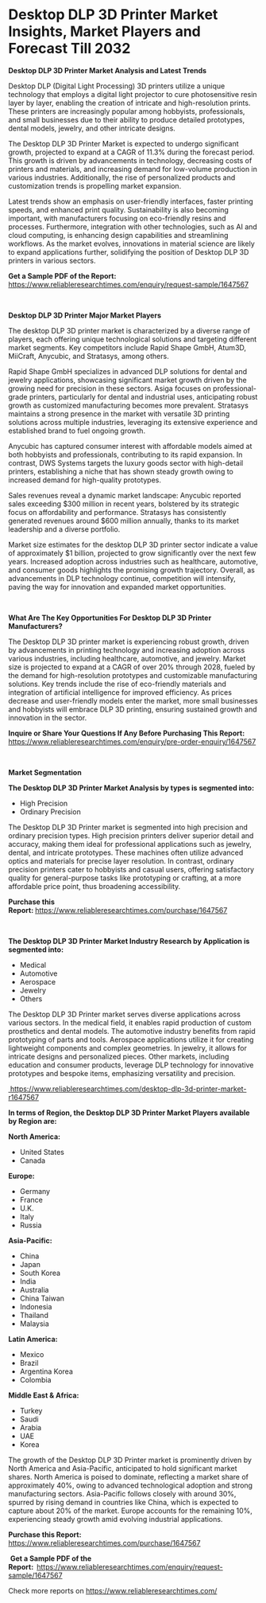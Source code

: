 <p><h1>Desktop DLP 3D Printer Market Insights, Market Players and Forecast Till 2032</h1></p><p><strong>Desktop DLP 3D Printer Market Analysis and Latest Trends</strong></p>
<p><p>Desktop DLP (Digital Light Processing) 3D printers utilize a unique technology that employs a digital light projector to cure photosensitive resin layer by layer, enabling the creation of intricate and high-resolution prints. These printers are increasingly popular among hobbyists, professionals, and small businesses due to their ability to produce detailed prototypes, dental models, jewelry, and other intricate designs.</p><p>The Desktop DLP 3D Printer Market is expected to undergo significant growth, projected to expand at a CAGR of 11.3% during the forecast period. This growth is driven by advancements in technology, decreasing costs of printers and materials, and increasing demand for low-volume production in various industries. Additionally, the rise of personalized products and customization trends is propelling market expansion.</p><p>Latest trends show an emphasis on user-friendly interfaces, faster printing speeds, and enhanced print quality. Sustainability is also becoming important, with manufacturers focusing on eco-friendly resins and processes. Furthermore, integration with other technologies, such as AI and cloud computing, is enhancing design capabilities and streamlining workflows. As the market evolves, innovations in material science are likely to expand applications further, solidifying the position of Desktop DLP 3D printers in various sectors.</p></p>
<p><strong>Get a Sample PDF of the Report:&nbsp;</strong> <a href="https://www.reliableresearchtimes.com/enquiry/request-sample/1647567?utm_campaign=2196&utm_medium=2&utm_source=Github&utm_content=ia&utm_term=10042025&utm_id=desktop-dlp-3d-printer">https://www.reliableresearchtimes.com/enquiry/request-sample/1647567</a></p>
<p>&nbsp;</p>
<p><strong>Desktop DLP 3D Printer Major Market Players</strong></p>
<p><p>The desktop DLP 3D printer market is characterized by a diverse range of players, each offering unique technological solutions and targeting different market segments. Key competitors include Rapid Shape GmbH, Atum3D, MiiCraft, Anycubic, and Stratasys, among others.</p><p>Rapid Shape GmbH specializes in advanced DLP solutions for dental and jewelry applications, showcasing significant market growth driven by the growing need for precision in these sectors. Asiga focuses on professional-grade printers, particularly for dental and industrial uses, anticipating robust growth as customized manufacturing becomes more prevalent. Stratasys maintains a strong presence in the market with versatile 3D printing solutions across multiple industries, leveraging its extensive experience and established brand to fuel ongoing growth.</p><p>Anycubic has captured consumer interest with affordable models aimed at both hobbyists and professionals, contributing to its rapid expansion. In contrast, DWS Systems targets the luxury goods sector with high-detail printers, establishing a niche that has shown steady growth owing to increased demand for high-quality prototypes.</p><p>Sales revenues reveal a dynamic market landscape: Anycubic reported sales exceeding $300 million in recent years, bolstered by its strategic focus on affordability and performance. Stratasys has consistently generated revenues around $600 million annually, thanks to its market leadership and a diverse portfolio. </p><p>Market size estimates for the desktop DLP 3D printer sector indicate a value of approximately $1 billion, projected to grow significantly over the next few years. Increased adoption across industries such as healthcare, automotive, and consumer goods highlights the promising growth trajectory. Overall, as advancements in DLP technology continue, competition will intensify, paving the way for innovation and expanded market opportunities.</p></p>
<p>&nbsp;</p>
<p><strong>What Are The Key Opportunities For Desktop DLP 3D Printer Manufacturers?</strong></p>
<p><p>The Desktop DLP 3D printer market is experiencing robust growth, driven by advancements in printing technology and increasing adoption across various industries, including healthcare, automotive, and jewelry. Market size is projected to expand at a CAGR of over 20% through 2028, fueled by the demand for high-resolution prototypes and customizable manufacturing solutions. Key trends include the rise of eco-friendly materials and integration of artificial intelligence for improved efficiency. As prices decrease and user-friendly models enter the market, more small businesses and hobbyists will embrace DLP 3D printing, ensuring sustained growth and innovation in the sector.</p></p>
<p><strong>Inquire or Share Your Questions If Any Before Purchasing This Report:</strong> <a href="https://www.reliableresearchtimes.com/enquiry/pre-order-enquiry/1647567?utm_campaign=2196&utm_medium=2&utm_source=Github&utm_content=ia&utm_term=10042025&utm_id=desktop-dlp-3d-printer">https://www.reliableresearchtimes.com/enquiry/pre-order-enquiry/1647567</a></p>
<p>&nbsp;</p>
<p><strong>Market Segmentation</strong></p>
<p><strong>The Desktop DLP 3D Printer Market Analysis by types is segmented into:</strong></p>
<p><ul><li>High Precision</li><li>Ordinary Precision</li></ul></p>
<p><p>The Desktop DLP 3D Printer market is segmented into high precision and ordinary precision types. High precision printers deliver superior detail and accuracy, making them ideal for professional applications such as jewelry, dental, and intricate prototypes. These machines often utilize advanced optics and materials for precise layer resolution. In contrast, ordinary precision printers cater to hobbyists and casual users, offering satisfactory quality for general-purpose tasks like prototyping or crafting, at a more affordable price point, thus broadening accessibility.</p></p>
<p><strong>Purchase this Report:&nbsp;</strong><a href="https://www.reliableresearchtimes.com/purchase/1647567?utm_campaign=2196&utm_medium=2&utm_source=Github&utm_content=ia&utm_term=10042025&utm_id=desktop-dlp-3d-printer">https://www.reliableresearchtimes.com/purchase/1647567</a></p>
<p>&nbsp;</p>
<p><strong>The Desktop DLP 3D Printer Market Industry Research by Application is segmented into:</strong></p>
<p><ul><li>Medical</li><li>Automotive</li><li>Aerospace</li><li>Jewelry</li><li>Others</li></ul></p>
<p><p>The Desktop DLP 3D Printer market serves diverse applications across various sectors. In the medical field, it enables rapid production of custom prosthetics and dental models. The automotive industry benefits from rapid prototyping of parts and tools. Aerospace applications utilize it for creating lightweight components and complex geometries. In jewelry, it allows for intricate designs and personalized pieces. Other markets, including education and consumer products, leverage DLP technology for innovative prototypes and bespoke items, emphasizing versatility and precision.</p></p>
<p><a href="https://www.reliableresearchtimes.com/desktop-dlp-3d-printer-market-r1647567?utm_campaign=2196&utm_medium=2&utm_source=Github&utm_content=ia&utm_term=10042025&utm_id=desktop-dlp-3d-printer">&nbsp;https://www.reliableresearchtimes.com/desktop-dlp-3d-printer-market-r1647567</a></p>
<p><strong>In terms of Region, the Desktop DLP 3D Printer Market Players available by Region are:</strong></p>
<p>
    <p> <strong> North America: </strong>
        <ul>
            <li>United States</li>
            <li>Canada</li>
        </ul>
        </p> 
    <p> <strong> Europe: </strong>
        <ul>
            <li>Germany</li>
            <li>France</li>
            <li>U.K.</li>
            <li>Italy</li>
            <li>Russia</li>
        </ul>
        </p> 
    <p> <strong> Asia-Pacific: </strong>
        <ul>
            <li>China</li>
            <li>Japan</li>
            <li>South Korea</li>
            <li>India</li>
            <li>Australia</li>
            <li>China Taiwan</li>
            <li>Indonesia</li>
            <li>Thailand</li>
            <li>Malaysia</li>
        </ul>
        </p> 
    <p> <strong> Latin America: </strong>
        <ul>
            <li>Mexico</li>
            <li>Brazil</li>
            <li>Argentina Korea</li>
            <li>Colombia</li>
        </ul>
        </p> 
    <p> <strong> Middle East & Africa: </strong>
        <ul>
            <li>Turkey</li>
            <li>Saudi</li>
            <li>Arabia</li>
            <li>UAE</li>
            <li>Korea</li>
        </ul>
    </p>
    </p>
<p><p>The growth of the Desktop DLP 3D Printer market is prominently driven by North America and Asia-Pacific, anticipated to hold significant market shares. North America is poised to dominate, reflecting a market share of approximately 40%, owing to advanced technological adoption and strong manufacturing sectors. Asia-Pacific follows closely with around 30%, spurred by rising demand in countries like China, which is expected to capture about 20% of the market. Europe accounts for the remaining 10%, experiencing steady growth amid evolving industrial applications.</p></p>
<p><strong>Purchase this Report: </strong><a href="https://www.reliableresearchtimes.com/purchase/1647567?utm_campaign=2196&utm_medium=2&utm_source=Github&utm_content=ia&utm_term=10042025&utm_id=desktop-dlp-3d-printer">https://www.reliableresearchtimes.com/purchase/1647567</a></p>
<p>&nbsp;<strong>Get a Sample PDF of the Report:&nbsp;&nbsp;</strong><a href="https://www.reliableresearchtimes.com/enquiry/request-sample/1647567?utm_campaign=2196&utm_medium=2&utm_source=Github&utm_content=ia&utm_term=10042025&utm_id=desktop-dlp-3d-printer">https://www.reliableresearchtimes.com/enquiry/request-sample/1647567</a></p>
<p><strong></strong></p>
<p>Check more reports on <a href="https://www.reliableresearchtimes.com/?utm_campaign=2196&utm_medium=2&utm_source=Github&utm_content=ia&utm_term=10042025&utm_id=desktop-dlp-3d-printer">https://www.reliableresearchtimes.com/</a></p>